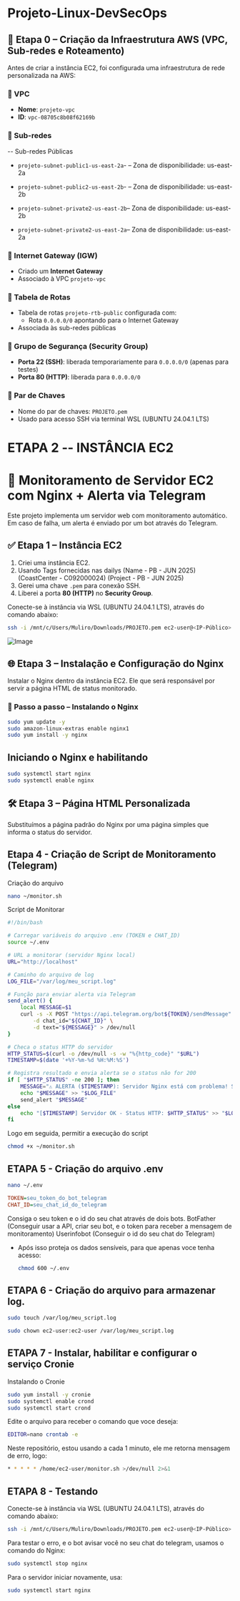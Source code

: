 # Projeto-Linux-DevSecOps
## 🧱 Etapa 0 – Criação da Infraestrutura AWS (VPC, Sub-redes e Roteamento)

Antes de criar a instância EC2, foi configurada uma infraestrutura de rede personalizada na AWS:

### 🔸 VPC

- **Nome**: `projeto-vpc`
- **ID**: `vpc-08705c8b08f62169b`

### 🔸 Sub-redes 
-- Sub-redes Públicas
- `projeto-subnet-public1-us-east-2a`- – Zona de disponibilidade: us-east-2a
- `projeto-subnet-public2-us-east-2b`- – Zona de disponibilidade: us-east-2b

- `projeto-subnet-private2-us-east-2b`– Zona de disponibilidade: us-east-2b
- `projeto-subnet-private2-us-east-2a`– Zona de disponibilidade: us-east-2a

### 🔸 Internet Gateway (IGW)

- Criado um **Internet Gateway**
- Associado à VPC `projeto-vpc`

### 🔸 Tabela de Rotas

- Tabela de rotas `projeto-rtb-public` configurada com:
  - Rota `0.0.0.0/0` apontando para o Internet Gateway
- Associada às sub-redes públicas

### 🔸 Grupo de Segurança (Security Group)

- **Porta 22 (SSH)**: liberada temporariamente para `0.0.0.0/0` (apenas para testes)
- **Porta 80 (HTTP)**: liberada para `0.0.0.0/0`

### 🔸 Par de Chaves

- Nome do par de chaves: `PROJETO.pem`
- Usado para acesso SSH via terminal WSL (UBUNTU 24.04.1 LTS)



# ETAPA 2 -- INSTÂNCIA EC2

# 🔧 Monitoramento de Servidor EC2 com Nginx + Alerta via Telegram

Este projeto implementa um servidor web com monitoramento automático. Em caso de falha, um alerta é enviado por um bot através do Telegram.

## ✅ Etapa 1 – Instância EC2 

1. Criei uma instância EC2.
2. Usando Tags fornecidas nas dailys (Name - PB - JUN 2025) (CoastCenter - C092000024) (Project - PB - JUN 2025)
3. Gerei uma chave `.pem` para conexão SSH.
4. Liberei a porta **80 (HTTP)** no **Security Group**.

Conecte-se à instância via WSL (UBUNTU 24.04.1 LTS), através do comando abaixo:
```bash
ssh -i /mnt/c/Users/Muliro/Downloads/PROJETO.pem ec2-user@<IP-Público>
````
![Image](https://github.com/user-attachments/assets/e41a2ab7-6668-4668-870b-d6a145ab0582)

## 🌐 Etapa 3 – Instalação e Configuração do Nginx

Instalar o Nginx dentro da instância EC2. Ele que será responsável por servir a página HTML de status monitorado.

### 🔧 Passo a passo – Instalando o Nginx

```bash
sudo yum update -y
sudo amazon-linux-extras enable nginx1
sudo yum install -y nginx
````

## Iniciando o Nginx e habilitando
````bash
sudo systemctl start nginx
sudo systemctl enable nginx
````


## 🛠️ Etapa 3 – Página HTML Personalizada

Substituímos a página padrão do Nginx por uma página simples que informa o status do servidor.

## Etapa 4 - Criação de Script de Monitoramento (Telegram)

Criação do arquivo
````bash
nano ~/monitor.sh
````

Script de Monitorar
````bash
#!/bin/bash

# Carregar variáveis do arquivo .env (TOKEN e CHAT_ID)
source ~/.env

# URL a monitorar (servidor Nginx local)
URL="http://localhost"

# Caminho do arquivo de log
LOG_FILE="/var/log/meu_script.log"

# Função para enviar alerta via Telegram
send_alert() {
    local MESSAGE=$1
    curl -s -X POST "https://api.telegram.org/bot${TOKEN}/sendMessage" \
        -d chat_id="${CHAT_ID}" \
        -d text="${MESSAGE}" > /dev/null
}

# Checa o status HTTP do servidor
HTTP_STATUS=$(curl -o /dev/null -s -w "%{http_code}" "$URL")
TIMESTAMP=$(date '+%Y-%m-%d %H:%M:%S')

# Registra resultado e envia alerta se o status não for 200
if [ "$HTTP_STATUS" -ne 200 ]; then
    MESSAGE="⚠️ ALERTA ($TIMESTAMP): Servidor Nginx está com problema! Status HTTP: $HTTP_STATUS"
    echo "$MESSAGE" >> "$LOG_FILE"
    send_alert "$MESSAGE"
else
    echo "[$TIMESTAMP] Servidor OK - Status HTTP: $HTTP_STATUS" >> "$LOG_FILE"
fi
````

Logo em seguida, permitir a execução do script
````bash
chmod +x ~/monitor.sh
````

## ETAPA 5 - Criação do arquivo .env

````bash
nano ~/.env
````

````ini
TOKEN=seu_token_do_bot_telegram
CHAT_ID=seu_chat_id_do_telegram
````
Consiga o seu token e o id do seu chat através de dois bots.
BotFather (Conseguir usar a API, criar seu bot, e o token para receber a mensagem de monitoramento)
Userinfobot (Conseguir o id do seu chat do Telegram)

- Após isso proteja os dados sensíveis, para que apenas voce tenha acesso:
  ````bash
  chmod 600 ~/.env
  ````

## ETAPA 6 - Criação do arquivo para armazenar log.

````bash
sudo touch /var/log/meu_script.log
````

````bash
sudo chown ec2-user:ec2-user /var/log/meu_script.log
````

## ETAPA 7 - Instalar, habilitar e configurar o serviço Cronie

Instalando o Cronie
````bash
sudo yum install -y cronie
sudo systemctl enable crond
sudo systemctl start crond
````

Edite o arquivo para receber o comando que voce deseja:
````bash
EDITOR=nano crontab -e
````

Neste repositório, estou usando a cada 1 minuto, ele me retorna mensagem de erro, logo:

````bash
* * * * * /home/ec2-user/monitor.sh >/dev/null 2>&1
````

## ETAPA 8 - Testando 

Conecte-se à instância via WSL (UBUNTU 24.04.1 LTS), através do comando abaixo:
```bash
ssh -i /mnt/c/Users/Muliro/Downloads/PROJETO.pem ec2-user@<IP-Público>
````
Para testar o erro, e o bot avisar você no seu chat do telegram, usamos o comando do Nginx:

````bash
sudo systemctl stop nginx
````

Para o servidor iniciar novamente, usa:
````bash
sudo systemctl start nginx
````










